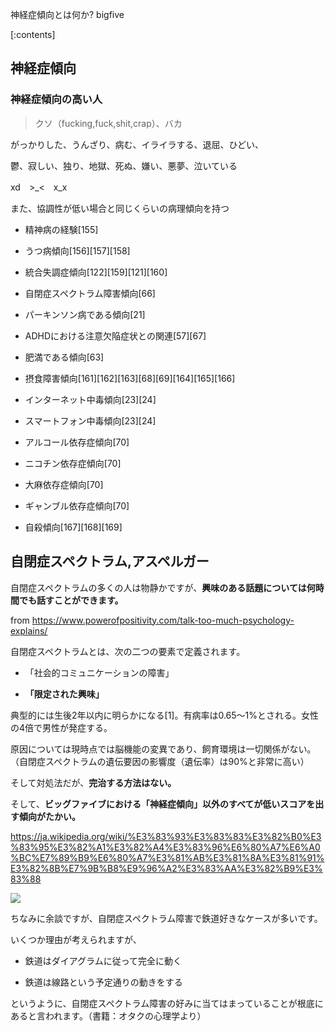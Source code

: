 神経症傾向とは何か?
bigfive



[:contents]


## 神経症傾向




### 神経症傾向の高い人



> クソ（fucking,fuck,shit,crap）、バカ

がっかりした、うんざり、病む、イライラする、退屈、ひどい、

鬱、寂しい、独り、地獄、死ぬ、嫌い、悪夢、泣いている

xd　>_<　x_x



また、協調性が低い場合と同じくらいの病理傾向を持つ



- 精神病の経験[155]

- うつ病傾向[156][157][158]

- 統合失調症傾向[122][159][121][160]

- 自閉症スペクトラム障害傾向[66]

- パーキンソン病である傾向[21]

- ADHDにおける注意欠陥症状との関連[57][67]

- 肥満である傾向[63]

- 摂食障害傾向[161][162][163][68][69][164][165][166]

- インターネット中毒傾向[23][24]

- スマートフォン中毒傾向[23][24]

- アルコール依存症傾向[70]

- ニコチン依存症傾向[70]

- 大麻依存症傾向[70]

- ギャンブル依存症傾向[70]

- 自殺傾向[167][168][169]







## 自閉症スペクトラム,アスペルガー



自閉症スペクトラムの多くの人は物静かですが、**興味のある話題については何時間でも話すことができます。**



from https://www.powerofpositivity.com/talk-too-much-psychology-explains/



自閉症スペクトラムとは、次の二つの要素で定義されます。



- 「社会的コミュニケーションの障害」

- **「限定された興味」**



典型的には生後2年以内に明らかになる[1]。有病率は0.65〜1%とされる。女性の4倍で男性が発症する。

原因については現時点では脳機能の変異であり、飼育環境は一切関係がない。（自閉症スペクトラムの遺伝要因の影響度（遺伝率）は90%と非常に高い）



そして対処法だが、**完治する方法はない。**



そして、**ビッグファイブにおける「神経症傾向」以外のすべてが低いスコアを出す傾向がたかい。**



https://ja.wikipedia.org/wiki/%E3%83%93%E3%83%83%E3%82%B0%E3%83%95%E3%82%A1%E3%82%A4%E3%83%96%E6%80%A7%E6%A0%BC%E7%89%B9%E6%80%A7%E3%81%AB%E3%81%8A%E3%81%91%E3%82%8B%E7%9B%B8%E9%96%A2%E3%83%AA%E3%82%B9%E3%83%88



<img src="https://en-c.jp/wp-content/uploads/2019/09/asd01.png">





ちなみに余談ですが、自閉症スペクトラム障害で鉄道好きなケースが多いです。



いくつか理由が考えられますが、



- 鉄道はダイアグラムに従って完全に動く

- 鉄道は線路という予定通りの動きをする



というように、自閉症スペクトラム障害の好みに当てはまっていることが根底にあると言われます。（書籍：オタクの心理学より）











